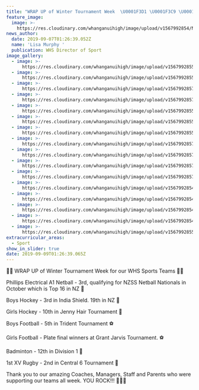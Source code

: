 ```yaml
---
title: "WRAP UP of Winter Tournament Week  \U0001F3D1 \U0001F3C9 \U0001F3D0 ⚽️ \U0001F3F8"
feature_image:
  image: >-
    https://res.cloudinary.com/whanganuihigh/image/upload/v1567992854/News/Winter%20tourny%20week.%20Day%205/WTW_1.jpg
news_author:
  date: 2019-09-07T01:26:39.052Z
  name: 'Lisa Murphy '
  publication: WHS Director of Sport
image_gallery:
  - image: >-
      https://res.cloudinary.com/whanganuihigh/image/upload/v1567992855/News/Winter%20tourny%20week.%20Day%205/WTW_2.jpg
  - image: >-
      https://res.cloudinary.com/whanganuihigh/image/upload/v1567992855/News/Winter%20tourny%20week.%20Day%205/WTW_3.jpg
  - image: >-
      https://res.cloudinary.com/whanganuihigh/image/upload/v1567992857/News/Winter%20tourny%20week.%20Day%205/WTW_4.jpg
  - image: >-
      https://res.cloudinary.com/whanganuihigh/image/upload/v1567992857/News/Winter%20tourny%20week.%20Day%205/WTW_5.jpg
  - image: >-
      https://res.cloudinary.com/whanganuihigh/image/upload/v1567992855/News/Winter%20tourny%20week.%20Day%205/WTW_17.jpg
  - image: >-
      https://res.cloudinary.com/whanganuihigh/image/upload/v1567992855/News/Winter%20tourny%20week.%20Day%205/WTW_16.jpg
  - image: >-
      https://res.cloudinary.com/whanganuihigh/image/upload/v1567992855/News/Winter%20tourny%20week.%20Day%205/WTW_15.jpg
  - image: >-
      https://res.cloudinary.com/whanganuihigh/image/upload/v1567992857/News/Winter%20tourny%20week.%20Day%205/WTW_6.jpg
  - image: >-
      https://res.cloudinary.com/whanganuihigh/image/upload/v1567992857/News/Winter%20tourny%20week.%20Day%205/WTW_7.jpg
  - image: >-
      https://res.cloudinary.com/whanganuihigh/image/upload/v1567992857/News/Winter%20tourny%20week.%20Day%205/WTW_8.jpg
  - image: >-
      https://res.cloudinary.com/whanganuihigh/image/upload/v1567992857/News/Winter%20tourny%20week.%20Day%205/WTW_9.jpg
  - image: >-
      https://res.cloudinary.com/whanganuihigh/image/upload/v1567992854/News/Winter%20tourny%20week.%20Day%205/WTW_10.jpg
  - image: >-
      https://res.cloudinary.com/whanganuihigh/image/upload/v1567992854/News/Winter%20tourny%20week.%20Day%205/WTW_11.jpg
  - image: >-
      https://res.cloudinary.com/whanganuihigh/image/upload/v1567992854/News/Winter%20tourny%20week.%20Day%205/WTW_12.jpg
  - image: >-
      https://res.cloudinary.com/whanganuihigh/image/upload/v1567992854/News/Winter%20tourny%20week.%20Day%205/WTW_13.jpg
  - image: >-
      https://res.cloudinary.com/whanganuihigh/image/upload/v1567992855/News/Winter%20tourny%20week.%20Day%205/WTW_18.jpg
extracurricular_areas:
  - Sport
show_in_slider: true
date: 2019-09-09T01:26:39.065Z
---
```

💚💛  WRAP UP of Winter Tournament Week for our WHS Sports Teams  💚💛

Phillips Electrical A1 Netball - 3rd, qualifying for NZSS Netball Nationals in October which is Top 16 in NZ 🏐



Boys Hockey - 3rd in India Shield. 19th in NZ 🏑



Girls Hockey - 10th in Jenny Hair Tournament 🏑



Boys Football - 5th in Trident Tournament ⚽️



Girls Football - Plate final winners at Grant Jarvis Tournament. ⚽️



Badminton - 12th in Division 1 🏸



1st XV Rugby - 2nd in Central 6 Tournament 🏉



Thank you to our amazing Coaches, Managers, Staff and Parents who were supporting our teams all week.
YOU ROCK!!! 👌🏻🤗

